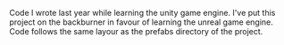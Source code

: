 Code I wrote last year while learning the unity game engine. I've put this project on the backburner in favour of learning the unreal game engine. Code follows the same layour as the prefabs directory of the project.
